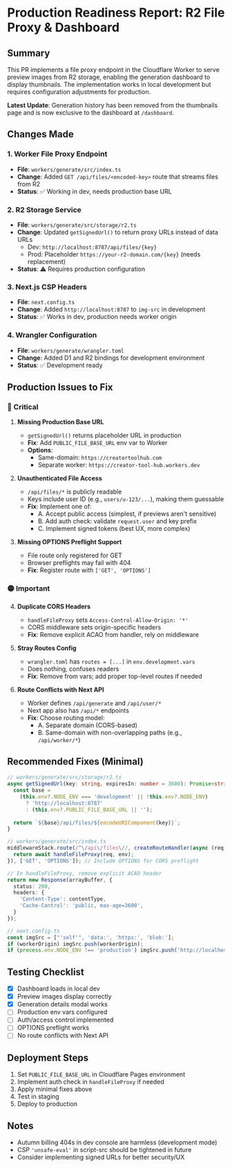 # Production Readiness Report: R2 File Proxy & Dashboard

## Summary

This PR implements a file proxy endpoint in the Cloudflare Worker to serve preview images from R2 storage, enabling the generation dashboard to display thumbnails. The implementation works in local development but requires configuration adjustments for production.

**Latest Update**: Generation history has been removed from the thumbnails page and is now exclusive to the dashboard at `/dashboard`.

## Changes Made

### 1. Worker File Proxy Endpoint
- **File**: `workers/generate/src/index.ts`
- **Change**: Added `GET /api/files/<encoded-key>` route that streams files from R2
- **Status**: ✅ Working in dev, needs production base URL

### 2. R2 Storage Service
- **File**: `workers/generate/src/storage/r2.ts`
- **Change**: Updated `getSignedUrl()` to return proxy URLs instead of data URLs
  - Dev: `http://localhost:8787/api/files/{key}`
  - Prod: Placeholder `https://your-r2-domain.com/{key}` (needs replacement)
- **Status**: ⚠️ Requires production configuration

### 3. Next.js CSP Headers
- **File**: `next.config.ts`
- **Change**: Added `http://localhost:8787` to `img-src` in development
- **Status**: ✅ Works in dev, production needs worker origin

### 4. Wrangler Configuration
- **File**: `workers/generate/wrangler.toml`
- **Change**: Added D1 and R2 bindings for development environment
- **Status**: ✅ Development ready

## Production Issues to Fix

### 🔴 Critical

1. **Missing Production Base URL**
   - `getSignedUrl()` returns placeholder URL in production
   - **Fix**: Add `PUBLIC_FILE_BASE_URL` env var to Worker
   - **Options**:
     - Same-domain: `https://creatortoolhub.com`
     - Separate worker: `https://creator-tool-hub.workers.dev`

2. **Unauthenticated File Access**
   - `/api/files/*` is publicly readable
   - Keys include user ID (e.g., `users/u-123/...`), making them guessable
   - **Fix**: Implement one of:
     - A. Accept public access (simplest, if previews aren't sensitive)
     - B. Add auth check: validate `request.user` and key prefix
     - C. Implement signed tokens (best UX, more complex)

3. **Missing OPTIONS Preflight Support**
   - File route only registered for GET
   - Browser preflights may fail with 404
   - **Fix**: Register route with `['GET', 'OPTIONS']`

### 🟡 Important

4. **Duplicate CORS Headers**
   - `handleFileProxy` sets `Access-Control-Allow-Origin: '*'`
   - CORS middleware sets origin-specific headers
   - **Fix**: Remove explicit ACAO from handler, rely on middleware

5. **Stray Routes Config**
   - `wrangler.toml` has `routes = [...]` in `env.development.vars`
   - Does nothing, confuses readers
   - **Fix**: Remove from vars; add proper top-level routes if needed

6. **Route Conflicts with Next API**
   - Worker defines `/api/generate` and `/api/user/*`
   - Next app also has `/api/*` endpoints
   - **Fix**: Choose routing model:
     - A. Separate domain (CORS-based)
     - B. Same-domain with non-overlapping paths (e.g., `/api/worker/*`)

## Recommended Fixes (Minimal)

```typescript
// workers/generate/src/storage/r2.ts
async getSignedUrl(key: string, expiresIn: number = 3600): Promise<string> {
  const base =
    (this.env?.NODE_ENV === 'development' || !this.env?.NODE_ENV)
      ? 'http://localhost:8787'
      : (this.env?.PUBLIC_FILE_BASE_URL || '');
  
  return `${base}/api/files/${encodeURIComponent(key)}`;
}
```

```typescript
// workers/generate/src/index.ts
middlewareStack.route(/^\/api\/files\//, createRouteHandler(async (req, env) => {
  return await handleFileProxy(req, env);
}), ['GET', 'OPTIONS']); // Include OPTIONS for CORS preflight

// In handleFileProxy, remove explicit ACAO header
return new Response(arrayBuffer, {
  status: 200,
  headers: {
    'Content-Type': contentType,
    'Cache-Control': 'public, max-age=3600',
  }
});
```

```typescript
// next.config.ts
const imgSrc = ["'self'", 'data:', 'https:', 'blob:'];
if (workerOrigin) imgSrc.push(workerOrigin);
if (process.env.NODE_ENV !== 'production') imgSrc.push('http://localhost:8787');
```

## Testing Checklist

- [x] Dashboard loads in local dev
- [x] Preview images display correctly
- [x] Generation details modal works
- [ ] Production env vars configured
- [ ] Auth/access control implemented
- [ ] OPTIONS preflight works
- [ ] No route conflicts with Next API

## Deployment Steps

1. Set `PUBLIC_FILE_BASE_URL` in Cloudflare Pages environment
2. Implement auth check in `handleFileProxy` if needed
3. Apply minimal fixes above
4. Test in staging
5. Deploy to production

## Notes

- Autumn billing 404s in dev console are harmless (development mode)
- CSP `'unsafe-eval'` in script-src should be tightened in future
- Consider implementing signed URLs for better security/UX

